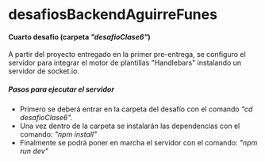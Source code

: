# desafiosBackendAguirreFunes

#### Cuarto desafio (carpeta _"desafioClase6"_)

A partir del proyecto entregado en la primer pre-entrega, se configuro el servidor para integrar el motor de plantillas "Handlebars" instalando un servidor de socket.io.

##### Pasos para ejecutar el servidor

- Primero se deberá entrar en la carpeta del desafío con el comando _"cd desafioClase6"._
- Una vez dentro de la carpeta se instalarán las dependencias con el comando: _"npm install"_
- Finalmente se podrá poner en marcha el servidor con el comando: _"npm run dev"_
